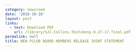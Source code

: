 ```yaml
---
category: newsroom
date: '2018-10-18'
layout: post
links:
  - text: Download PDF
    url: /library/SJC.Collins.Testimony.6-27-17.final.pdf
permalink: null
title: NEW PCLOB BOARD MEMBERS RELEASE JOINT STATEMENT
---
```

